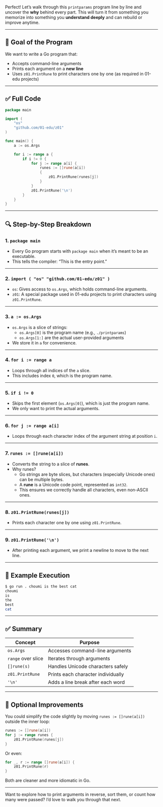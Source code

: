 Perfect! Let’s walk through this `printparams` program line by line and uncover the **why** behind every part. This will turn it from something you memorize into something you **understand deeply** and can rebuild or improve anytime.

---

## 🧠 Goal of the Program

We want to write a Go program that:

- Accepts command-line arguments
- Prints each argument on a **new line**
- Uses `z01.PrintRune` to print characters one by one (as required in 01-edu projects)

---

## ✅ Full Code

```go
package main

import (
	"os"
	"github.com/01-edu/z01"
)

func main() {
	a := os.Args

	for i := range a {
		if i != 0 {
			for j := range a[i] {
				runes := []rune(a[i])
				{
					z01.PrintRune(runes[j])
				}
			}
			z01.PrintRune('\n')
		}
	}
}
```

---

## 🔍 Step-by-Step Breakdown

### 1. `package main`

- Every Go program starts with `package main` when it’s meant to be an executable.
- This tells the compiler: “This is the entry point.”

---

### 2. `import ( "os" "github.com/01-edu/z01" )`

- `os`: Gives access to `os.Args`, which holds command-line arguments.
- `z01`: A special package used in 01-edu projects to print characters using `z01.PrintRune`.

---

### 3. `a := os.Args`

- `os.Args` is a slice of strings:
  - `os.Args[0]` is the program name (e.g., `./printparams`)
  - `os.Args[1:]` are the actual user-provided arguments
- We store it in `a` for convenience.

---

### 4. `for i := range a`

- Loops through all indices of the `a` slice.
- This includes index `0`, which is the program name.

---

### 5. `if i != 0`

- Skips the first element (`os.Args[0]`), which is just the program name.
- We only want to print the actual arguments.

---

### 6. `for j := range a[i]`

- Loops through each character index of the argument string at position `i`.

---

### 7. `runes := []rune(a[i])`

- Converts the string to a slice of **runes**.
- Why runes?
  - Go strings are byte slices, but characters (especially Unicode ones) can be multiple bytes.
  - A **rune** is a Unicode code point, represented as `int32`.
  - This ensures we correctly handle all characters, even non-ASCII ones.

---

### 8. `z01.PrintRune(runes[j])`

- Prints each character one by one using `z01.PrintRune`.

---

### 9. `z01.PrintRune('\n')`

- After printing each argument, we print a newline to move to the next line.

---

## 🧪 Example Execution

```bash
$ go run . choumi is the best cat
choumi
is
the
best
cat
```

---

## ✅ Summary

| Concept | Purpose |
|--------|---------|
| `os.Args` | Accesses command-line arguments |
| `range` over slice | Iterates through arguments |
| `[]rune(s)` | Handles Unicode characters safely |
| `z01.PrintRune` | Prints each character individually |
| `'\n'` | Adds a line break after each word |

---

## 🧼 Optional Improvements

You could simplify the code slightly by moving `runes := []rune(a[i])` outside the inner loop:

```go
runes := []rune(a[i])
for j := range runes {
	z01.PrintRune(runes[j])
}
```

Or even:

```go
for _, r := range []rune(a[i]) {
	z01.PrintRune(r)
}
```

Both are cleaner and more idiomatic in Go.

---

Want to explore how to print arguments in reverse, sort them, or count how many were passed? I’d love to walk you through that next.
